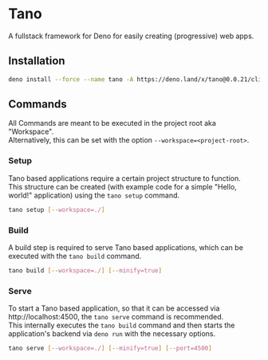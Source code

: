 # Tano

A fullstack framework for Deno for easily creating (progressive) web apps.

## Installation

```sh
deno install --force --name tano -A https://deno.land/x/tano@0.0.21/cli/main.ts
```

## Commands

All Commands are meant to be executed in the project root aka "Workspace". <br/>
Alternatively, this can be set with the option `--workspace=<project-root>`.<br/>

### Setup

Tano based applications require a certain project structure to function.<br/>
This structure can be created (with example code for a simple "Hello, world!" application) using the `tano setup`
command.

```sh
tano setup [--workspace=./]
```

### Build

A build step is required to serve Tano based applications, which can be executed with the `tano build` command.

```sh
tano build [--workspace=./] [--minify=true]
```

### Serve

To start a Tano based application, so that it can be accessed via http://localhost:4500, the `tano serve` command is
recommended. <br/>
This internally executes the `tano build` command and then starts the application's backend via `deno run` with the
necessary options.

```sh
tano serve [--workspace=./] [--minify=true] [--port=4500]
```
